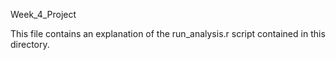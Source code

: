 Week_4_Project

This file contains an explanation of the run_analysis.r script contained in this directory.


